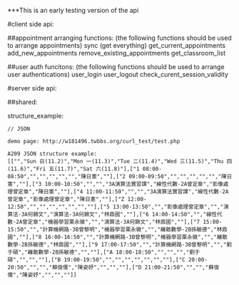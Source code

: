 ***This is an early testing version of the api



#client side api:

##appointment arranging functions:
(the following functions should be used to arrange appointments)
sync (get everything)
get_current_appointments
add_new_appointments
remove_existing_appointments
get_classroom_list


##user auth funcitons:
(the following functions should be used to arrange user authentications)
user_login
user_logout
check_curent_session_validity




#server side api:




##shared:

structure_example:

    // JSON 
    
    demo page: http://w181496.twbbs.org/curl_test/test.php

    A209 JSON structure example:
    [["","Sun 日(11.2)","Mon 一(11.3)","Tue 二(11.4)","Wed 三(11.5)","Thu 四(11.6)","Fri 五(11.7)","Sat 六(11.8)"],["1 08:00-08:50","","","","","","陳日憲",""],["2 09:00-09:50","","","","","","陳日憲",""],["3 10:00-10:50","","","3A演算法實習課","線性代數-2A曾定章","影像處理曾定章","陳日憲",""],["4 11:00-11:50","","","3A演算法實習課","線性代數-2A曾定章","影像處理曾定章","陳日憲",""],["Z 12:00-12:50","","","","","","",""],["5 13:00-13:50","","影像處理曾定章","","演算法-3A何錦文","演算法-3A何錦文","林鼎國",""],["6 14:00-14:50","","線性代數-2A曾定章","機器學習栗永徽","","演算法-3A何錦文","林鼎國",""],["7 15:00-15:50","","計算機網路-3B曾黎明","機器學習栗永徽","","離散數學-2B孫敏德","林鼎國",""],["8 16:00-16:50","","計算機網路-3B曾黎明","機器學習栗永徽","","離散數學-2B孫敏德","林鼎國",""],["9 17:00-17:50","","計算機網路-3B曾黎明","","劉于碩","離散數學-2B孫敏德","",""],["A 18:00-18:50","","","","劉于碩","","",""],["B 19:00-19:50","","","","","","",""],["C 20:00-20:50","","","蘇俊儒","陳姿妤","","",""],["D 21:00-21:50","","","蘇俊儒","陳姿妤","","",""]]

